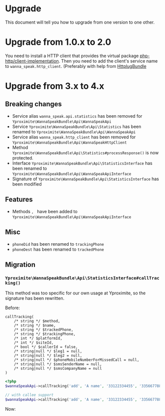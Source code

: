 # Upgrade

This document will tell you how to upgrade from one version to one other. 

# Upgrade from 1.0.x to 2.0

You need to install a HTTP client that provides the virtual package 
[php-http/client-implementation](https://packagist.org/providers/php-http/client-implementation).
Then you need to add the client's service name to `wanna_speak.http_client`. (Preferably with help from [HttplugBundle](https://github.com/php-http/HttplugBundle)

# Upgrade from 3.x to 4.x

## Breaking changes

- Service alias `wanna_speak.api.statistics` has been removed for `Yproximite\WannaSpeakBundle\Api\WannaSpeakApi`
- Service `Yproximite\WannaSpeakBundle\Api\Statistics` has been renamed to `Yproximite\WannaSpeakBundle\Api\WannaSpeakApi`
- Service alias `wanna_speak.http_client` has been removed for `Yproximite\WannaSpeakBundle\Api\WannaSpeakHttpClient`
- Method `Yproximite\WannaSpeakBundle\Api\Statistics#processResponse()` is now protected.
- Interface `Yproximite\WannaSpeakBundle\Api\StatisticsInterface` has been renamed to `Yproximite\WannaSpeakBundle\Api\WannaSpeakApiInterface`
- Signature of `Yproximite\WannaSpeakBundle\Api\StatisticsInterface` has been modified

## Features
- Methods ``, `` have been added to `Yproximite\WannaSpeakBundle\Api\WannaSpeakApiInterface`

## Misc

- `phoneDid` has been renamed to `trackingPhone`
- `phoneDest` has been renamed to `trackedPhone`

## Migration

### `Yproximite\WannaSpeakBundle\Api\StatisticsInterface#callTracking()`

This method was too specific for our own usage at Yproximite, so the signature has been rewritten.

Before:
```
callTracking(
    /* string */ $method,
    /* string */ $name,
    /* string */ $trackedPhone,
    /* string */ $trackingPhone,
    /* int */ $platformId,
    /* int */ $siteId,
    /* bool */ $callerId = false,
    /* string|null */ $leg1 = null,
    /* string|null */ $leg2 = null,
    /* string|null */ $phoneMobileNumberForMissedCall = null,
    /* string|null */ $smsSenderName = null,
    /* string|null */ $smsCompanyName = null
)
```
```php
<?php
$wannaSpeakApi->callTracking('add', 'A name', '33122334455', '33566778899', 1100, 13245);

// with callee support
$wannaSpeakApi->callTracking('add', 'A name', '33122334455', '33566778899', 1100, 13245);
```

Now:
```php

```
